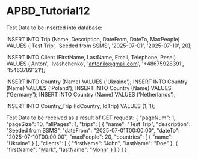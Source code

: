 # APBD_Tutorial12

Test Data to be inserted into database:

  INSERT INTO Trip (Name, Description, DateFrom, DateTo, MaxPeople)
              VALUES ('Test Trip', 'Seeded from SSMS', '2025-07-01', '2025-07-10', 20);
  
  INSERT INTO Client (FirstName, LastName, Email, Telephone, Pesel) VALUES ('Anton', 'Ivashchenko', 'antonik@gmail.com', '+48675928391', '15463789121');
  
  INSERT INTO Country (Name) VALUES ('Ukraine');
  INSERT INTO Country (Name) VALUES ('Poland');
  INSERT INTO Country (Name) VALUES ('Germany');
  INSERT INTO Country (Name) VALUES ('Netherlands');
  
  INSERT INTO Country_Trip (IdCountry, IdTrip) VALUES (1, 1);


Test Data to be received as a result of GET request:
    {
    "pageNum": 1,
    "pageSize": 10,
    "allPages": 1,
    "trips": [
      {
        "name": "Test Trip",
        "description": "Seeded from SSMS",
        "dateFrom": "2025-07-01T00:00:00",
        "dateTo": "2025-07-10T00:00:00",
        "maxPeople": 20,
        "countries": [
          {
            "name": "Ukraine"
          }
        ],
        "clients": [
          {
            "firstName": "John",
            "lastName": "Doe"
          },
          {
            "firstName": "Mark",
            "lastName": "Mohn"
          }
        ]
      }
    ]
  }


  
